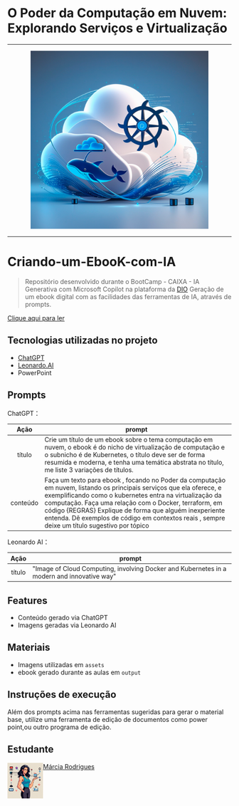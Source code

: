 # O Poder da Computação em Nuvem: Explorando Serviços e Virtualização

-------
<p align="center">
    <img width="400" src=".github/assets/Kub.png">
</p>

-------
# Criando-um-EbooK-com-IA

 > Repositório desenvolvido durante o BootCamp - CAIXA - IA Generativa com Microsoft Copilot na plataforma da [DIO](https://dio.me)
 Geração de um ebook digital com as facilidades das ferramentas de IA, através de prompts.

<a href="https://github.com/Marcia520/Criando-um-EbooK-com-IA/blob/main/output/Criando%20um%20EbooK%20com%20IA.pdf" title="View PDF now"> Clique aqui para ler</a>

## Tecnologias utilizadas no projeto

- [ChatGPT](https://chat.openai.com/) 
- [Leonardo.AI](https://app.leonardo.ai/image-generation)
- PowerPoint

## Prompts

ChatGPT：

|   Ação   | prompt                                                                                                                                                                                                                                                                         |
| :------: | ------------------------------------------------------------------------------------------------------------------------------------------------------------------------------------------------------------------------------------------------------------------------------ |
|  título  | Crie um título de um ebook sobre o tema computação em nuvem, o ebook é do nicho de  virtualização de computação e o subnicho é de Kubernetes, o título deve ser de forma resumida e moderna, e tenha uma temática abstrata no título, me liste 3 variações de títulos.|
| conteúdo | Faça um texto para ebook , focando no Poder da computação em nuvem, listando os principais serviços que ela oferece, e exemplificando como o kubernetes entra na virtualização da computação. Faça uma relação com o Docker, terraform, em código {REGRAS} Explique de forma que alguém inexperiente entenda. Dê exemplos de código em contextos reais , sempre deixe um título sugestivo por tópico |

Leonardo AI：

|  Ação  | prompt                                                                                 |
| :----: | -------------------------------------------------------------------------------------- |
| título | "Image of Cloud Computing, involving Docker and Kubernetes in a modern and innovative way" |

## Features

- Conteúdo gerado via ChatGPT
- Imagens geradas via Leonardo AI

## Materiais

- Imagens utilizadas em `assets`
- ebook gerado durante as aulas em `output`

## Instruções de execução

Além dos prompts acima nas ferramentas sugeridas para gerar o material base, utilize uma ferramenta de edição de documentos como power point,ou outro programa de edição.

## Estudante
<p>
    <img 
      align=left 
      margin=10 
      width=80
    src=".github/assets/cloud.png"
    width="100"  
/>
</p>

[Márcia Rodrigues](https://github.com/Marcia520)
